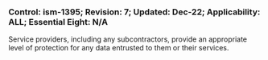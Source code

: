 ### Control: ism-1395; Revision: 7; Updated: Dec-22; Applicability: ALL; Essential Eight: N/A
<p>Service providers, including any subcontractors, provide an appropriate level of protection for any data entrusted to them or their services.</p>